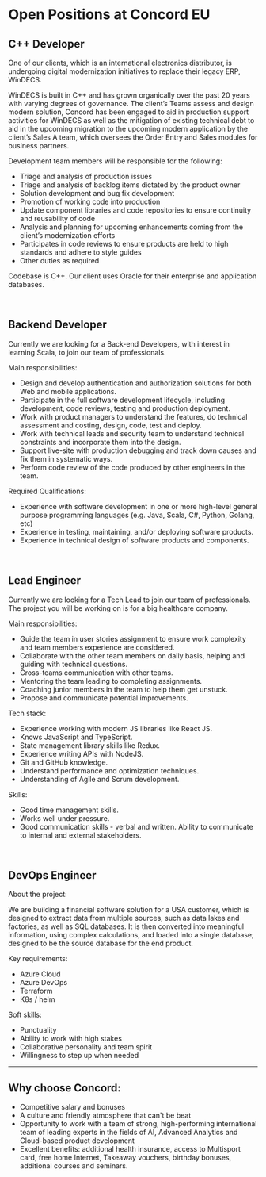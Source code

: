 
# Open Positions at Concord EU

C++ Developer
--------------

One of our clients, which is an international electronics distributor, is undergoing digital modernization initiatives to replace their legacy ERP, WinDECS.  

WinDECS is built in C++ and has grown organically over the past 20 years with varying degrees of governance. The client’s Teams assess and design modern solution, Concord has been engaged to aid in production support activities for WinDECS as well as the mitigation of existing technical debt to aid in the upcoming migration to the upcoming modern application by the client’s Sales A team, which oversees the Order Entry and Sales modules for business partners.  


Development team members will be responsible for the following:  

- Triage and analysis of production issues  
- Triage and analysis of backlog items dictated by the product owner  
- Solution development and bug fix development  
- Promotion of working code into production  
- Update component libraries and code repositories to ensure continuity and reusability of code  
- Analysis and planning for upcoming enhancements coming from the client’s modernization efforts  
- Participates in code reviews to ensure products are held to high standards and adhere to style guides  
- Other duties as required  
   
   
Codebase is C++. Our client uses Oracle for their enterprise and application databases.  


<br />

Backend Developer
------------------

Currently we are looking for a Back-end Developers, with interest in learning Scala, to join our team of professionals.


Main responsibilities:


- Design and develop authentication and authorization solutions for both Web and mobile applications.
- Participate in the full software development lifecycle, including development, code reviews, testing and production deployment.
- Work with product managers to understand the features, do technical assessment and costing, design, code, test and deploy.
- Work with technical leads and security team to understand technical constraints and incorporate them into the design.
- Support live-site with production debugging and track down causes and fix them in systematic ways.
- Perform code review of the code produced by other engineers in the team.


Required Qualifications:


- Experience with software development in one or more high-level general purpose programming languages (e.g. Java, Scala, C#, Python, Golang, etc)
- Experience in testing, maintaining, and/or deploying software products.
- Experience in technical design of software products and components.


<br />

Lead Engineer
--------------

Currently we are looking for a Tech Lead to join our team of professionals. The project you will be working on is for a big healthcare company.


Main responsibilities:


- Guide the team in user stories assignment to ensure work complexity and team members experience are considered.
- Collaborate with the other team members on daily basis, helping and guiding with technical questions.
- Cross-teams communication with other teams.
- Mentoring the team leading to completing assignments.
- Coaching junior members in the team to help them get unstuck.
- Propose and communicate potential improvements.


Tech stack:


- Experience working with modern JS libraries like React JS.
- Knows JavaScript and TypeScript.
- State management library skills like Redux.
- Experience writing APIs with NodeJS.
- Git and GitHub knowledge.
- Understand performance and optimization techniques.
- Understanding of Agile and Scrum development.



Skills:


- Good time management skills.
- Works well under pressure.
- Good communication skills - verbal and written. Ability to communicate to internal and external stakeholders.

<br />

DevOps Engineer
----------------


About the project:  

We are building a financial software solution for a USA customer, which is designed to extract data from multiple sources, such as data lakes and factories, as well as SQL databases. It is then converted into meaningful information, using complex calculations, and loaded into a single database; designed to be the source database for the end product. 

Key requirements: 

- Azure Cloud 
- Azure DevOps 
- Terraform 
- K8s / helm 
  

Soft skills: 

- Punctuality 
- Ability to work with high stakes 
- Collaborative personality and team spirit 
- Willingness to step up when needed 
  
------------------

Why choose Concord: 
-------------------

- Competitive salary and bonuses 
- A culture and friendly atmosphere that can't be beat 
- Opportunity to work with a team of strong, high-performing international team of leading experts in the fields of AI, Advanced Analytics and Cloud-based product development 
- Excellent benefits: additional health insurance, access to Multisport card, free home Internet, Takeaway vouchers, birthday bonuses, additional courses and seminars. 
